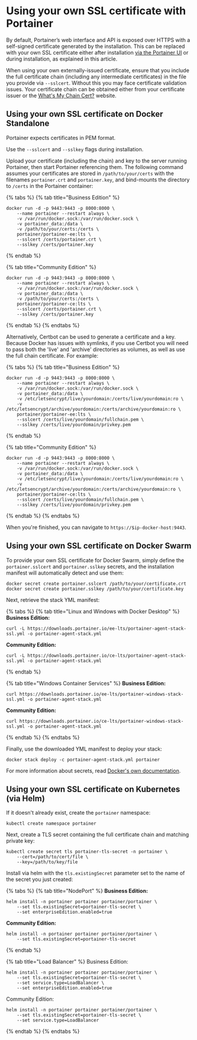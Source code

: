 # Using your own SSL certificate with Portainer

By default, Portainer’s web interface and API is exposed over HTTPS with a self-signed certificate generated by the installation. This can be replaced with your own SSL certificate either after installation [via the Portainer UI](../admin/settings/#ssl-certificate) or during installation, as explained in this article.


When using your own externally-issued certificate, ensure that you include the full certificate chain (including any intermediate certificates) in the file you provide via `--sslcert`. Without this you may face certificate validation issues. Your certificate chain can be obtained either from your certificate issuer or the [What's My Chain Cert?](https://whatsmychaincert.com/) website.


## Using your own SSL certificate on Docker Standalone


Portainer expects certificates in PEM format.


Use the `--sslcert` and `--sslkey` flags during installation.

Upload your certificate (including the chain) and key to the server running Portainer, then start Portainer referencing them. The following command assumes your certificates are stored in `/path/to/your/certs` with the filenames `portainer.crt` and `portainer.key`, and bind-mounts the directory to `/certs` in the Portainer container:

{% tabs %}
{% tab title="Business Edition" %}
```
docker run -d -p 9443:9443 -p 8000:8000 \
    --name portainer --restart always \
    -v /var/run/docker.sock:/var/run/docker.sock \
    -v portainer_data:/data \
    -v /path/to/your/certs:/certs \
    portainer/portainer-ee:lts \
    --sslcert /certs/portainer.crt \
    --sslkey /certs/portainer.key
```
{% endtab %}

{% tab title="Community Edition" %}
```
docker run -d -p 9443:9443 -p 8000:8000 \
    --name portainer --restart always \
    -v /var/run/docker.sock:/var/run/docker.sock \
    -v portainer_data:/data \
    -v /path/to/your/certs:/certs \
    portainer/portainer-ce:lts \
    --sslcert /certs/portainer.crt \
    --sslkey /certs/portainer.key
```
{% endtab %}
{% endtabs %}

Alternatively, Certbot can be used to generate a certificate and a key. Because Docker has issues with symlinks, if you use Certbot you will need to pass both the 'live' and 'archive' directories as volumes, as well as use the full chain certificate. For example:

{% tabs %}
{% tab title="Business Edition" %}
```
docker run -d -p 9443:9443 -p 8000:8000 \
    --name portainer --restart always \
    -v /var/run/docker.sock:/var/run/docker.sock \
    -v portainer_data:/data \
    -v /etc/letsencrypt/live/yourdomain:/certs/live/yourdomain:ro \
    -v /etc/letsencrypt/archive/yourdomain:/certs/archive/yourdomain:ro \
    portainer/portainer-ee:lts \
    --sslcert /certs/live/yourdomain/fullchain.pem \
    --sslkey /certs/live/yourdomain/privkey.pem
```
{% endtab %}

{% tab title="Community Edition" %}
```
docker run -d -p 9443:9443 -p 8000:8000 \
    --name portainer --restart always \
    -v /var/run/docker.sock:/var/run/docker.sock \
    -v portainer_data:/data \
    -v /etc/letsencrypt/live/yourdomain:/certs/live/yourdomain:ro \
    -v /etc/letsencrypt/archive/yourdomain:/certs/archive/yourdomain:ro \
    portainer/portainer-ce:lts \
    --sslcert /certs/live/yourdomain/fullchain.pem \
    --sslkey /certs/live/yourdomain/privkey.pem
```
{% endtab %}
{% endtabs %}

When you're finished, you can navigate to `https://$ip-docker-host:9443`.

## Using your own SSL certificate on Docker Swarm

To provide your own SSL certificate for Docker Swarm, simply define the `portainer.sslcert` and `portainer.sslkey` secrets, and the installation manifest will automatically detect and use them:

```
docker secret create portainer.sslcert /path/to/your/certificate.crt
docker secret create portainer.sslkey /path/to/your/certificate.key
```

Next, retrieve the stack YML manifest:

{% tabs %}
{% tab title="Linux and Windows with Docker Desktop" %}
**Business Edition:**

```
curl -L https://downloads.portainer.io/ee-lts/portainer-agent-stack-ssl.yml -o portainer-agent-stack.yml
```

**Community Edition:**

```
curl -L https://downloads.portainer.io/ce-lts/portainer-agent-stack-ssl.yml -o portainer-agent-stack.yml
```
{% endtab %}

{% tab title="Windows Container Services" %}
**Business Edition:**

```
curl https://downloads.portainer.io/ee-lts/portainer-windows-stack-ssl.yml -o portainer-agent-stack.yml
```

**Community Edition:**

```
curl https://downloads.portainer.io/ce-lts/portainer-windows-stack-ssl.yml -o portainer-agent-stack.yml
```
{% endtab %}
{% endtabs %}

Finally, use the downloaded YML manifest to deploy your stack:

```
docker stack deploy -c portainer-agent-stack.yml portainer
```

For more information about secrets, read [Docker's own documentation](https://docs.docker.com/compose/compose-file/#secrets).

## Using your own SSL certificate on Kubernetes (via Helm)

If it doesn't already exist, create the `portainer` namespace:

```
kubectl create namespace portainer
```

Next, create a TLS secret containing the full certificate chain and matching private key:

```
kubectl create secret tls portainer-tls-secret -n portainer \
    --cert=/path/to/cert/file \
    --key=/path/to/key/file
```

Install via helm with the `tls.existingSecret` parameter set to the name of the secret you just created:

{% tabs %}
{% tab title="NodePort" %}
**Business Edition:**

```
helm install -n portainer portainer portainer/portainer \
    --set tls.existingSecret=portainer-tls-secret \
    --set enterpriseEdition.enabled=true
```

**Community Edition:**

```
helm install -n portainer portainer portainer/portainer \
    --set tls.existingSecret=portainer-tls-secret
```
{% endtab %}

{% tab title="Load Balancer" %}
Business Edition:

```
helm install -n portainer portainer portainer/portainer \
    --set tls.existingSecret=portainer-tls-secret \
    --set service.type=LoadBalancer \
    --set enterpriseEdition.enabled=true 
```

Community Edition:

```
helm install -n portainer portainer portainer/portainer \
    --set tls.existingSecret=portainer-tls-secret \
    --set service.type=LoadBalancer
```
{% endtab %}
{% endtabs %}

